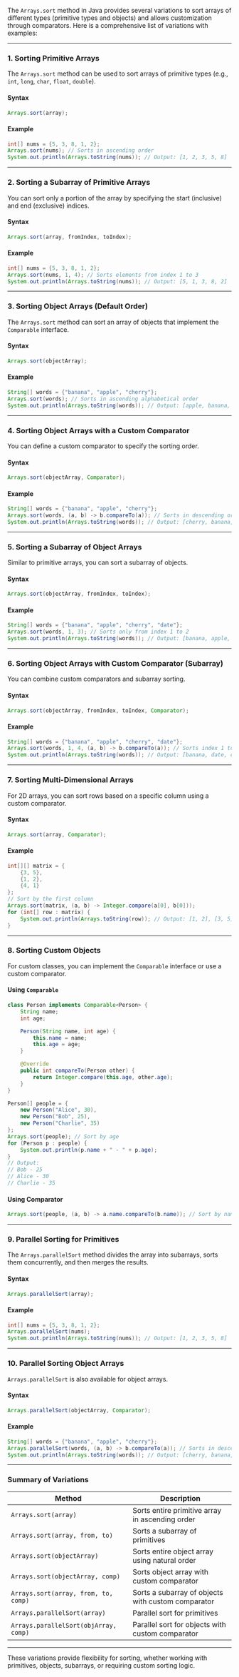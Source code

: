 The `Arrays.sort` method in Java provides several variations to sort arrays of different types (primitive types and objects) and allows customization through comparators. Here is a comprehensive list of variations with examples:

---

### **1. Sorting Primitive Arrays**
The `Arrays.sort` method can be used to sort arrays of primitive types (e.g., `int`, `long`, `char`, `float`, `double`).

#### **Syntax**
```java
Arrays.sort(array);
```

#### **Example**
```java
int[] nums = {5, 3, 8, 1, 2};
Arrays.sort(nums); // Sorts in ascending order
System.out.println(Arrays.toString(nums)); // Output: [1, 2, 3, 5, 8]
```

---

### **2. Sorting a Subarray of Primitive Arrays**
You can sort only a portion of the array by specifying the start (inclusive) and end (exclusive) indices.

#### **Syntax**
```java
Arrays.sort(array, fromIndex, toIndex);
```

#### **Example**
```java
int[] nums = {5, 3, 8, 1, 2};
Arrays.sort(nums, 1, 4); // Sorts elements from index 1 to 3
System.out.println(Arrays.toString(nums)); // Output: [5, 1, 3, 8, 2]
```

---

### **3. Sorting Object Arrays (Default Order)**
The `Arrays.sort` method can sort an array of objects that implement the `Comparable` interface.

#### **Syntax**
```java
Arrays.sort(objectArray);
```

#### **Example**
```java
String[] words = {"banana", "apple", "cherry"};
Arrays.sort(words); // Sorts in ascending alphabetical order
System.out.println(Arrays.toString(words)); // Output: [apple, banana, cherry]
```

---

### **4. Sorting Object Arrays with a Custom Comparator**
You can define a custom comparator to specify the sorting order.

#### **Syntax**
```java
Arrays.sort(objectArray, Comparator);
```

#### **Example**
```java
String[] words = {"banana", "apple", "cherry"};
Arrays.sort(words, (a, b) -> b.compareTo(a)); // Sorts in descending order
System.out.println(Arrays.toString(words)); // Output: [cherry, banana, apple]
```

---

### **5. Sorting a Subarray of Object Arrays**
Similar to primitive arrays, you can sort a subarray of objects.

#### **Syntax**
```java
Arrays.sort(objectArray, fromIndex, toIndex);
```

#### **Example**
```java
String[] words = {"banana", "apple", "cherry", "date"};
Arrays.sort(words, 1, 3); // Sorts only from index 1 to 2
System.out.println(Arrays.toString(words)); // Output: [banana, apple, cherry, date]
```

---

### **6. Sorting Object Arrays with Custom Comparator (Subarray)**
You can combine custom comparators and subarray sorting.

#### **Syntax**
```java
Arrays.sort(objectArray, fromIndex, toIndex, Comparator);
```

#### **Example**
```java
String[] words = {"banana", "apple", "cherry", "date"};
Arrays.sort(words, 1, 4, (a, b) -> b.compareTo(a)); // Sorts index 1 to 3 in descending order
System.out.println(Arrays.toString(words)); // Output: [banana, date, cherry, apple]
```

---

### **7. Sorting Multi-Dimensional Arrays**
For 2D arrays, you can sort rows based on a specific column using a custom comparator.

#### **Syntax**
```java
Arrays.sort(array, Comparator);
```

#### **Example**
```java
int[][] matrix = {
    {3, 5},
    {1, 2},
    {4, 1}
};
// Sort by the first column
Arrays.sort(matrix, (a, b) -> Integer.compare(a[0], b[0]));
for (int[] row : matrix) {
    System.out.println(Arrays.toString(row)); // Output: [1, 2], [3, 5], [4, 1]
}
```

---

### **8. Sorting Custom Objects**
For custom classes, you can implement the `Comparable` interface or use a custom comparator.

#### **Using `Comparable`**
```java
class Person implements Comparable<Person> {
    String name;
    int age;

    Person(String name, int age) {
        this.name = name;
        this.age = age;
    }

    @Override
    public int compareTo(Person other) {
        return Integer.compare(this.age, other.age);
    }
}

Person[] people = {
    new Person("Alice", 30),
    new Person("Bob", 25),
    new Person("Charlie", 35)
};
Arrays.sort(people); // Sort by age
for (Person p : people) {
    System.out.println(p.name + " - " + p.age);
}
// Output:
// Bob - 25
// Alice - 30
// Charlie - 35
```

#### **Using Comparator**
```java
Arrays.sort(people, (a, b) -> a.name.compareTo(b.name)); // Sort by name
```

---

### **9. Parallel Sorting for Primitives**
The `Arrays.parallelSort` method divides the array into subarrays, sorts them concurrently, and then merges the results.

#### **Syntax**
```java
Arrays.parallelSort(array);
```

#### **Example**
```java
int[] nums = {5, 3, 8, 1, 2};
Arrays.parallelSort(nums);
System.out.println(Arrays.toString(nums)); // Output: [1, 2, 3, 5, 8]
```

---

### **10. Parallel Sorting Object Arrays**
`Arrays.parallelSort` is also available for object arrays.

#### **Syntax**
```java
Arrays.parallelSort(objectArray, Comparator);
```

#### **Example**
```java
String[] words = {"banana", "apple", "cherry"};
Arrays.parallelSort(words, (a, b) -> b.compareTo(a)); // Sorts in descending order
System.out.println(Arrays.toString(words)); // Output: [cherry, banana, apple]
```

---

### Summary of Variations

| **Method**                        | **Description**                                                |
|------------------------------------|---------------------------------------------------------------|
| `Arrays.sort(array)`              | Sorts entire primitive array in ascending order               |
| `Arrays.sort(array, from, to)`    | Sorts a subarray of primitives                                |
| `Arrays.sort(objectArray)`        | Sorts entire object array using natural order                |
| `Arrays.sort(objectArray, comp)`  | Sorts object array with custom comparator                    |
| `Arrays.sort(array, from, to, comp)` | Sorts a subarray of objects with custom comparator          |
| `Arrays.parallelSort(array)`      | Parallel sort for primitives                                 |
| `Arrays.parallelSort(objArray, comp)` | Parallel sort for objects with custom comparator          |

--- 

These variations provide flexibility for sorting, whether working with primitives, objects, subarrays, or requiring custom sorting logic.